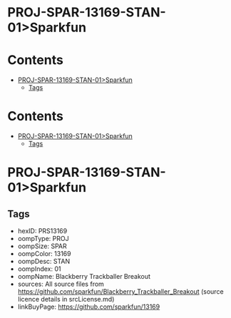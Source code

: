 
PROJ-SPAR-13169-STAN-01>Sparkfun
================================

Contents
========

* [PROJ-SPAR-13169-STAN-01>Sparkfun](#proj-spar-13169-stan-01sparkfun)
	* [Tags](#tags)

Contents
========

* [PROJ-SPAR-13169-STAN-01>Sparkfun](#proj-spar-13169-stan-01sparkfun)
	* [Tags](#tags)

# PROJ-SPAR-13169-STAN-01>Sparkfun

## Tags

- hexID: PRS13169
- oompType: PROJ
- oompSize: SPAR
- oompColor: 13169
- oompDesc: STAN
- oompIndex: 01
- oompName: Blackberry Trackballer Breakout
- sources: All source files from https://github.com/sparkfun/Blackberry_Trackballer_Breakout (source licence details in srcLicense.md)
- linkBuyPage: https://github.com/sparkfun/13169
